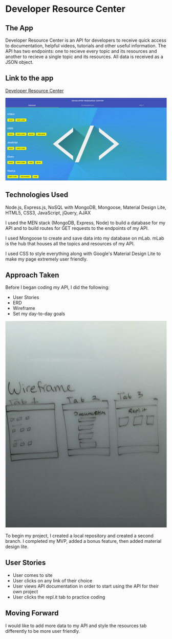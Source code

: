 # Developer Resource Center

## The App
Developer Resource Center is an API for developers to receive quick access to documentation, helpful videos, tutorials and other useful information. The API has two endpoints: one to recieve every topic and its resources and another to recieve a single topic and its resources. All data is received as a JSON object.

## Link to the app
[Developer Resource Center](developer-rc.herokuapp.com)
 
![Landing Page](public/images/landing-page.png)
 
## Technologies Used
Node.js, Express.js, NoSQL with MongoDB, Mongoose, Material Design Lite, HTML5, CSS3, JavaScript, jQuery, AJAX

I used the MEN stack (MongoDB, Express, Node) to build a database for my API and to build routes for GET requests to the endpoints of my API.

I used Mongoose to create and save data into my database on mLab. mLab is the hub that houses all the topics and resources of my API.

I used CSS to style everything along with Google's Material Design Lite to make my page extremely user friendly.

## Approach Taken
Before I began coding my API, I did the following:
* User Stories
* ERD
* Wireframe
* Set my day-to-day goals

![Wireframe](public/images/wireframe.png)

To begin my project, I created a local repository and created a second branch. 
I completed my MVP, added a bonus feature, then added material design lite.

## User Stories
* User comes to site
* User clicks on any link of their choice
* User views API documentation in order to start using the API for their own project
* User clicks the repl.it tab to practice coding

## Moving Forward
I would like to add more data to my API and style the resources tab differently to be more user friendly.


